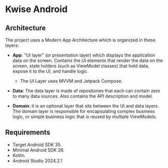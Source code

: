 # Kwise Android #

## Architecture ##

The project uses a Modern App Architecture which is organized in these layers:

- **App**: "UI layer" (or presentation layer) which displays the application data on the screen. Contains the UI elements that render the data on the screen, state holders (such as ViewModel classes) that hold data, expose it to the UI, and handle logic.
	- The UI Layer uses MVVM and Jetpack Compose.

- **Data**: The data layer is made of repositories that each can contain zero to many data sources. Also contains the API description and model.

- **Domain**: it is an optional layer that sits between the UI and data layers. The domain layer is responsible for encapsulating complex business logic, or simple business logic that is reused by multiple ViewModels.


## Requirements ##

- Target Android SDK 35.
- Minimal Android SDK 28.
- Kotlin.
- Android Studio 2024.2.1
